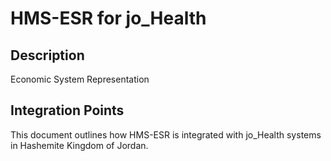 # HMS-ESR for jo_Health

## Description

Economic System Representation

## Integration Points

This document outlines how HMS-ESR is integrated with jo_Health systems in Hashemite Kingdom of Jordan.
